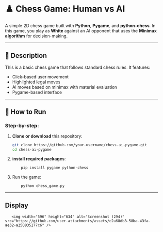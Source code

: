 
# ♟️ Chess Game: Human vs AI

A simple 2D chess game built with **Python**, **Pygame**, and **python-chess**. In this game, you play as **White** against an AI opponent that uses the **Minimax algorithm** for decision-making.

---

## 📌 Description

This is a basic chess game that follows standard chess rules. It features:

* Click-based user movement
* Highlighted legal moves
* AI moves based on minimax with material evaluation
* Pygame-based interface

---

## 🚀 How to Run

### Step-by-step:
1. **Clone or download** this repository:
   ```bash
   git clone https://github.com/your-username/chess-ai-pygame.git
   cd chess-ai-pygame

2. **install required packages**:
      ```bash
          pip install pygame python-chess
      ```
3. Run the game:
   ```bash
       python chess_game.py
---

## Display

       <img width="596" height="634" alt="Screenshot (294)" src="https://github.com/user-attachments/assets/e2a68db8-58ba-43fa-ae32-a250835277c6" />

